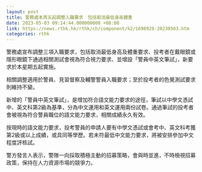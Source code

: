 ```yaml
---
layout: post
title: 警務處本周五起調整入職要求　包括取消最低身高體重
date: 2023-05-03 09:14:44.000000000 +08:00
link: https://news.rthk.hk/rthk/ch/component/k2/1698929-20230503.htm
categories: rthk
---
```


警務處宣布調整三項入職要求，包括取消最低身高及體重要求、投考者在戴眼鏡或隱形眼鏡下通過相關測試會視為符合視力要求、並增設「警員中英文筆試」，新要求於本星期五起實施。

相關調整適用於警員、見習督察及輔警警員入職要求；至於投考者的色覺測試要求則維持不變。

新增的「警員中英文筆試」，是增加符合語文能力要求的途徑，筆試以中學文憑試中、英文科第2級為基準，分為中文運用和英文運用兩份試卷。通過筆試的投考者會被視為符合警員職位的語文能力要求，相關成績永久有效。

按現時的語文能力要求，投考警員的申請人要有中學文憑試或會考中、英文科考獲第2級或以上成績，或具同等學歷。若未符最低中文能力要求，將被安排參加中文程度評核試。

警方發言人表示，警隊一向採取積極主動的招募策略，會與時並進，不時檢視招募政策，保持在人力資源市場的競爭力。
